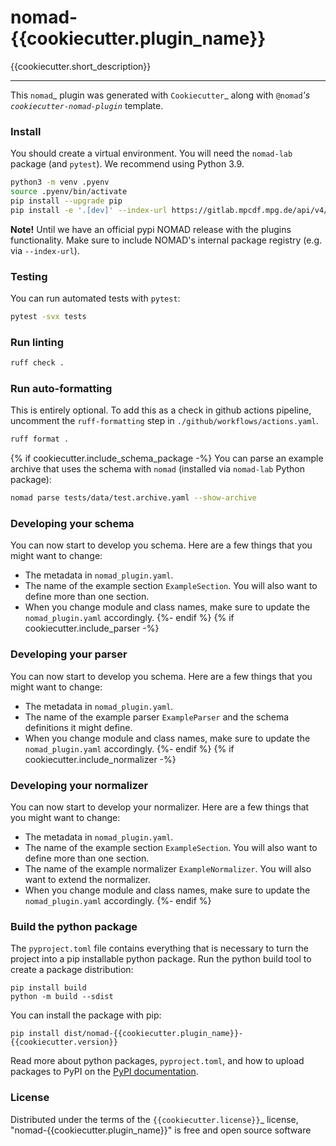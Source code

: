 # nomad-{{cookiecutter.plugin_name}}

{{cookiecutter.short_description}}

----

This `nomad`_ plugin was generated with `Cookiecutter`_ along with `@nomad`_'s `cookiecutter-nomad-plugin`_ template.


### Install

You should create a virtual environment. You will need the `nomad-lab` package (and `pytest`).
We recommend using Python 3.9.

```sh
python3 -m venv .pyenv
source .pyenv/bin/activate
pip install --upgrade pip
pip install -e '.[dev]' --index-url https://gitlab.mpcdf.mpg.de/api/v4/projects/2187/packages/pypi/simple
```

**Note!**
Until we have an official pypi NOMAD release with the plugins functionality. Make
sure to include NOMAD's internal package registry (e.g. via `--index-url`).

### Testing

You can run automated tests with `pytest`:

```sh
pytest -svx tests
```

### Run linting

```sh
ruff check .
```

### Run auto-formatting

This is entirely optional. To add this as a check in github actions pipeline, uncomment the `ruff-formatting` step in `./github/workflows/actions.yaml`.

```sh
ruff format .
```

{% if cookiecutter.include_schema_package  -%}
You can parse an example archive that uses the schema with `nomad`
(installed via `nomad-lab` Python package):

```sh
nomad parse tests/data/test.archive.yaml --show-archive
```

### Developing your schema

You can now start to develop you schema. Here are a few things that you might want to change:

- The metadata in `nomad_plugin.yaml`.
- The name of the example section `ExampleSection`. You will also want to define more than one section.
- When you change module and class names, make sure to update the `nomad_plugin.yaml` accordingly.
{%- endif %}
{% if cookiecutter.include_parser  -%}
### Developing your parser

You can now start to develop you schema. Here are a few things that you might want to change:

- The metadata in `nomad_plugin.yaml`.
- The name of the example parser `ExampleParser` and the schema definitions it might define.
- When you change module and class names, make sure to update the `nomad_plugin.yaml` accordingly.
{%- endif %}
{% if cookiecutter.include_normalizer  -%}
### Developing your normalizer

You can now start to develop your normalizer. Here are a few things that you might want to change:

- The metadata in `nomad_plugin.yaml`.
- The name of the example section `ExampleSection`. You will also want to define more than one section.
-  The name of the example normalizer `ExampleNormalizer`. You will also want to extend the normalizer.
- When you change module and class names, make sure to update the `nomad_plugin.yaml` accordingly.
{%- endif %}

### Build the python package

The `pyproject.toml` file contains everything that is necessary to turn the project
into a pip installable python package. Run the python build tool to create a package distribution:

```
pip install build
python -m build --sdist
```

You can install the package with pip:

```
pip install dist/nomad-{{cookiecutter.plugin_name}}-{{cookiecutter.version}}
```

Read more about python packages, `pyproject.toml`, and how to upload packages to PyPI
on the [PyPI documentation](https://packaging.python.org/en/latest/tutorials/packaging-projects/).



### License
Distributed under the terms of the `{{cookiecutter.license}}`_ license, "nomad-{{cookiecutter.plugin_name}}" is free and open source software

